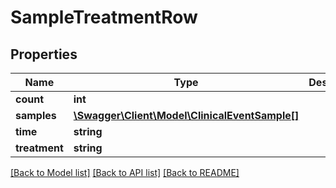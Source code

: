 # SampleTreatmentRow

## Properties
Name | Type | Description | Notes
------------ | ------------- | ------------- | -------------
**count** | **int** |  | [optional] 
**samples** | [**\Swagger\Client\Model\ClinicalEventSample[]**](ClinicalEventSample.md) |  | [optional] 
**time** | **string** |  | [optional] 
**treatment** | **string** |  | [optional] 

[[Back to Model list]](../README.md#documentation-for-models) [[Back to API list]](../README.md#documentation-for-api-endpoints) [[Back to README]](../README.md)


